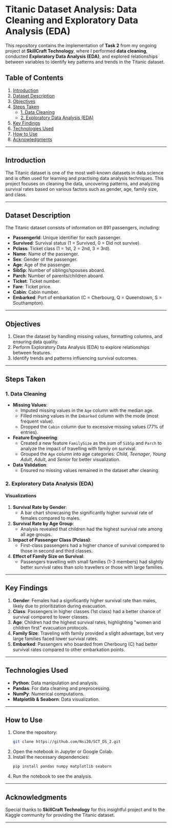 # Titanic Dataset Analysis: Data Cleaning and Exploratory Data Analysis (EDA)

This repository contains the implementation of **Task 2** from my ongoing project at **SkillCraft Technology**, where I performed **data cleaning**, conducted **Exploratory Data Analysis (EDA)**, and explored relationships between variables to identify key patterns and trends in the Titanic dataset.

## Table of Contents
1. [Introduction](#introduction)
2. [Dataset Description](#dataset-description)
3. [Objectives](#objectives)
4. [Steps Taken](#steps-taken)
   - [1. Data Cleaning](#1-data-cleaning)
   - [2. Exploratory Data Analysis (EDA)](#2-exploratory-data-analysis-eda)
5. [Key Findings](#key-findings)
6. [Technologies Used](#technologies-used)
7. [How to Use](#how-to-use)
8. [Acknowledgments](#acknowledgments)

---

## Introduction
The Titanic dataset is one of the most well-known datasets in data science and is often used for learning and practising data analysis techniques. This project focuses on cleaning the data, uncovering patterns, and analyzing survival rates based on various factors such as gender, age, family size, and class.

---

## Dataset Description
The Titanic dataset consists of information on 891 passengers, including:
- **PassengerId**: Unique identifier for each passenger.
- **Survived**: Survival status (1 = Survived, 0 = Did not survive).
- **Pclass**: Ticket class (1 = 1st, 2 = 2nd, 3 = 3rd).
- **Name**: Name of the passenger.
- **Sex**: Gender of the passenger.
- **Age**: Age of the passenger.
- **SibSp**: Number of siblings/spouses aboard.
- **Parch**: Number of parents/children aboard.
- **Ticket**: Ticket number.
- **Fare**: Ticket price.
- **Cabin**: Cabin number.
- **Embarked**: Port of embarkation (C = Cherbourg, Q = Queenstown, S = Southampton).

---

## Objectives
1. Clean the dataset by handling missing values, formatting columns, and ensuring data quality.
2. Perform Exploratory Data Analysis (EDA) to explore relationships between features.
3. Identify trends and patterns influencing survival outcomes.

---

## Steps Taken

### 1. Data Cleaning
- **Missing Values**:
  - Imputed missing values in the `Age` column with the median age.
  - Filled missing values in the `Embarked` column with the mode (most frequent value).
  - Dropped the `Cabin` column due to excessive missing values (77% of entries).
- **Feature Engineering**:
  - Created a new feature `FamilySize` as the sum of `SibSp` and `Parch` to analyze the impact of travelling with family on survival.
  - Grouped the `Age` column into age categories: *Child*, *Teenager*, *Young Adult*, *Adult*, and *Senior* for better visualization.
- **Data Validation**:
  - Ensured no missing values remained in the dataset after cleaning.

### 2. Exploratory Data Analysis (EDA)
#### Visualizations
1. **Survival Rate by Gender**:
   - A bar chart showcasing the significantly higher survival rate of females compared to males.
2. **Survival Rate by Age Group**:
   - Analysis revealed that children had the highest survival rate among all age groups.
3. **Impact of Passenger Class (Pclass)**:
   - First-class passengers had a higher chance of survival compared to those in second and third classes.
4. **Effect of Family Size on Survival**:
   - Passengers travelling with small families (1-3 members) had slightly better survival rates than solo travellers or those with large families.

---

## Key Findings
1. **Gender**: Females had a significantly higher survival rate than males, likely due to prioritization during evacuation.
2. **Class**: Passengers in higher classes (1st class) had a better chance of survival compared to lower classes.
3. **Age**: Children had the highest survival rates, highlighting "women and children first" evacuation protocols.
4. **Family Size**: Traveling with family provided a slight advantage, but very large families faced lower survival rates.
5. **Embarked**: Passengers who boarded from Cherbourg (C) had better survival rates compared to other embarkation points.

---

## Technologies Used
- **Python**: Data manipulation and analysis.
- **Pandas**: For data cleaning and preprocessing.
- **NumPy**: Numerical computations.
- **Matplotlib & Seaborn**: Data visualization.

---

## How to Use
1. Clone the repository:
   ```bash
   git clone https://github.com/Nsi20/SCT_DS_2.git
   ```
2. Open the notebook in Jupyter or Google Colab.
3. Install the necessary dependencies:
   ```bash
   pip install pandas numpy matplotlib seaborn
   ```
4. Run the notebook to see the analysis.

---

## Acknowledgments
Special thanks to **SkillCraft Technology** for this insightful project and to the Kaggle community for providing the Titanic dataset.

---
